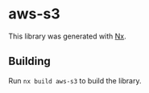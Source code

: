 # aws-s3

This library was generated with [Nx](https://nx.dev).

## Building

Run `nx build aws-s3` to build the library.
